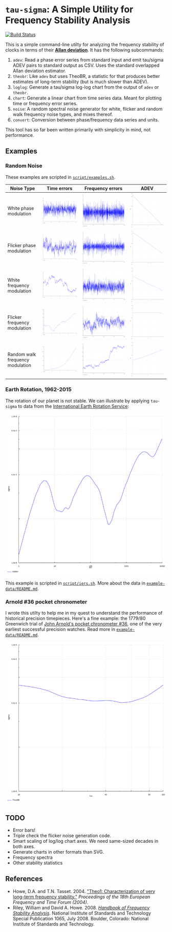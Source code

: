 # `tau-sigma`: A Simple Utility for Frequency Stability Analysis

[![Build Status](https://travis-ci.org/sacundim/tau-sigma.svg?branch=master)](https://travis-ci.org/sacundim/tau-sigma)

This is a simple command-line utilty for analyzing the frequency
stability of clocks in terms of their
[**Allan deviation**](http://en.wikipedia.org/wiki/Allan_variance).
It has the following subcommands:

1. `adev`: Read a phase error series from standard input and emit
   tau/sigma ADEV pairs to standard output as CSV.  Uses the standard
   overlapped Allan deviation estimator.
2. `theobr`: Like `adev` but uses TheoBR, a statistic for that
   produces better estimates of long-term stability (but is much
   slower than ADEV).
3. `loglog`: Generate a tau/sigma log-log chart from the output of
   `adev` or `theobr`.
4. `chart`: Generate a linear chart from time series data.  Meant for
   plotting time or frequency error series.
5. `noise`: A random spectral noise generator for white, flicker and
   random walk frequency noise types, and mixes thereof.
6. `convert`: Conversion between phase/frequency data series and units.

This tool has so far been written primarily with simplicity in mind,
not performance.


## Examples

### Random Noise

These examples are scripted in [`script/examples.sh`](script/examples.sh).

Noise Type                       | Time errors                    | Frequency errors                   | ADEV
---------------------------------|--------------------------------|------------------------------------|------------------------------
White phase modulation           | ![WPM](images/wpm_phase.png)   | ![WPM](images/wpm_frequency.png)   | ![WPM](images/wpm_adev.png)
Flicker phase modulation         | ![FPM](images/fpm_phase.png)   | ![FPM](images/fpm_frequency.png)   | ![FPM](images/fpm_adev.png)
White frequency modulation       | ![WFM](images/wfm_phase.png)   | ![WFM](images/wfm_frequency.png)   | ![WFM](images/wfm_adev.png)
Flicker frequency modulation     | ![FFM](images/ffm_phase.png)   | ![FFM](images/ffm_frequency.png)   | ![FFM](images/ffm_adev.png)
Random walk frequency modulation | ![RWFM](images/rwfm_phase.png) | ![RWFM](images/rwfm_frequency.png) | ![RWFM](images/rwfm_adev.png)



### Earth Rotation, 1962-2015

The rotation of our planet is not stable.  We can illustrate by
applying `tau-sigma` to data from the
[International Earth Rotation Service](http://www.iers.org/IERS/EN/Home/home_node.html):

![Stability of mean solar day](images/earth-1960-2015.png)

This example is scripted in [`script/iers.sh`](script/iers.sh).  More
about the data in [`example-data/README.md`](example-data/README.md).


### Arnold #36 pocket chronometer

I wrote this utilty to help me in my quest to understand the
performance of historical precision timepieces.  Here's a fine
example: the 1779/80 Greenwich trial of
[John Arnold's pocket chronometer #36](http://collections.rmg.co.uk/collections/objects/207131.html),
one of the very earliest successful precision watches.  Read more in
[`example-data/README.md`](example-data/README.md).

![Arnold #36 TheoBR](images/arnold36_theobr.png)


## TODO

* Error bars!
* Triple check the flicker noise generation code.
* Smart scaling of log/log chart axes.  We need same-sized decades in
  both axes.
* Generate charts in other formats than SVG.
* Frequency spectra
* Other stability statistics


## References

* Howe, D.A. and T.N. Tasset.  2004.
  ["Theo1: Characterization of very long-term frequency stability."](http://tf.nist.gov/timefreq/general/pdf/1990.pdf)
  *Proceedings of the 18th European Frequency and Time Forum (2004)*.
* Riley, William and David A. Howe.  2008.
  [*Handbook of Frequency Stability Analysis*](http://tf.nist.gov/general/pdf/2220.pdf).
  National Institute of Standards and Technology Special Publication
  1065, July 2008. Boulder, Colorado: National Institute of Standards
  and Technology.
